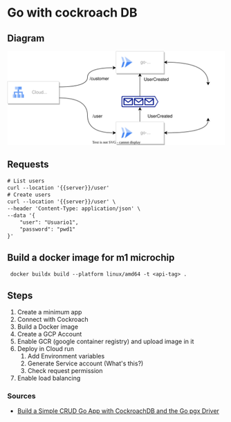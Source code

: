 # Go with cockroach DB

## Diagram
![Diagram](./docs/diagram.svg)

## Requests
```shell
# List users
curl --location '{{server}}/user'
# Create users
curl --location '{{server}}/user' \
--header 'Content-Type: application/json' \
--data '{
    "user": "Usuario1",
    "password": "pwd1"
}'
```

## Build a docker image for m1 microchip
```shell
 docker buildx build --platform linux/amd64 -t <api-tag> .
```

## Steps
1. Create a minimum app
2. Connect with Cockroach
3. Build a Docker image
4. Create a GCP Account
5. Enable GCR (google container registry) and upload image in it
6. Deploy in Cloud run
   1. Add Environment variables
   2. Generate Service account (What's this?)
   3. Check request permission
7. Enable load balancing
### Sources
* [Build a Simple CRUD Go App with CockroachDB and the Go pgx Driver](https://www.cockroachlabs.com/docs/stable/build-a-go-app-with-cockroachdb)